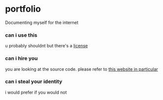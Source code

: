 # portfolio

Documenting myself for the internet

### can i use this
u probably shouldnt but there's a [license](LICENSE)

### can i hire you
you are looking at the source code. please refer to [this website in particular](https://possiblemeatball.net)

### can i steal your identity
i would prefer if you would not